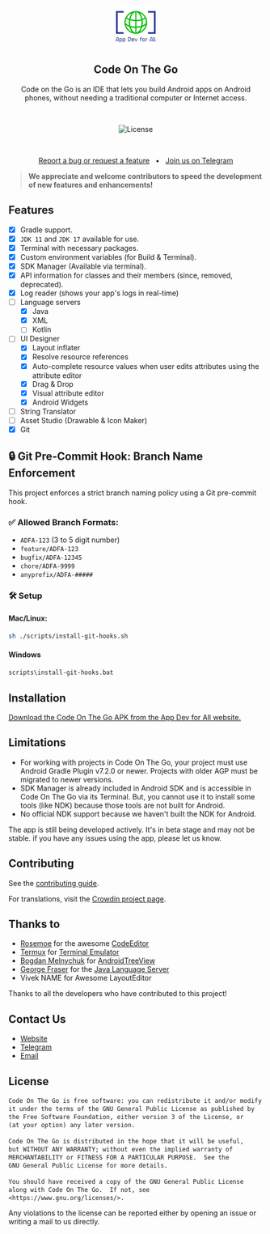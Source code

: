  <p align="center">
  <img src="./images/ADFA_logo.png" alt="Code On The Go" width="80" height="80"/>
</p>

<h2 align="center"><b>Code On The Go</b></h2>
<p align="center">
 Code on the Go is an IDE that lets you build Android apps on Android phones, without needing a traditional computer or Internet access.
<p><br>

<p align="center">
<img src="https://img.shields.io/badge/License-GPLv3-blue.svg" alt="License"></p>
<br>

<p align="center">
  <a href="https://github.com/appdevforall/CodeOnTheGo/issues">Report a bug or request a feature</a> &nbsp; &#8226; &nbsp
  <a href="https://t.me/androidide_discussions">Join us on Telegram</a>
</p>

> **We appreciate and welcome contributors to speed the development of new features and enhancements!**

## Features

- [x] Gradle support.
- [x] `JDK 11` and `JDK 17` available for use.
- [x] Terminal with necessary packages.
- [x] Custom environment variables (for Build & Terminal).
- [x] SDK Manager (Available via terminal).
- [x] API information for classes and their members (since, removed, deprecated).
- [x] Log reader (shows your app's logs in real-time)
- [ ] Language servers
    - [x] Java
    - [x] XML
    - [ ] Kotlin
- [ ] UI Designer
    - [x] Layout inflater
    - [x] Resolve resource references
    - [x] Auto-complete resource values when user edits attributes using the attribute editor
    - [x] Drag & Drop
    - [x] Visual attribute editor
    - [x] Android Widgets
- [ ] String Translator
- [ ] Asset Studio (Drawable & Icon Maker)
- [x] Git

## 🔒 Git Pre-Commit Hook: Branch Name Enforcement

This project enforces a strict branch naming policy using a Git pre-commit hook.

### ✅ Allowed Branch Formats:
- `ADFA-123` (3 to 5 digit number)
- `feature/ADFA-123`
- `bugfix/ADFA-12345`
- `chore/ADFA-9999`
- `anyprefix/ADFA-#####`

### 🛠 Setup

#### Mac/Linux:
```bash
sh ./scripts/install-git-hooks.sh
````

#### Windows
```bash
scripts\install-git-hooks.bat
```

## Installation

 <a href="https://www.appdevforall.org/codeonthego">Download the Code On The Go APK from the App Dev for All website.</a>

## Limitations

- For working with projects in Code On The Go, your project must use Android Gradle Plugin v7.2.0 or
  newer. Projects with older AGP must be migrated to newer versions.
- SDK Manager is already included in Android SDK and is accessible in Code On The Go via its Terminal.
  But, you cannot use it to install some tools (like NDK) because those tools are not built for
  Android.
- No official NDK support because we haven't built the NDK for Android.

The app is still being developed actively. It's in beta stage and may not be stable. if you have any
issues using the app, please let us know.

## Contributing

See the [contributing guide](./CONTRIBUTING.md).

For translations, visit the [Crowdin project page](https://crowdin.com/project/androidide).

## Thanks to

- [Rosemoe](https://github.com/Rosemoe) for the
  awesome [CodeEditor](https://github.com/Rosemoe/sora-editor)
- [Termux](https://github.com/termux) for [Terminal Emulator](https://github.com/termux/termux-app)
- [Bogdan Melnychuk](https://github.com/bmelnychuk)
  for [AndroidTreeView](https://github.com/bmelnychuk/AndroidTreeView)
- [George Fraser](https://github.com/georgewfraser) for
  the [Java Language Server](https://github.com/georgewfraser/java-language-server)
- Vivek NAME for Awesome LayoutEditor
 
Thanks to all the developers who have contributed to this project! 

## Contact Us

- [Website](https://www.appdevforall.org)
- [Telegram](https://t.me/androidide_discussions)
- [Email](mailto:feedback@appdevforall.org)

## License

```
Code On The Go is free software: you can redistribute it and/or modify
it under the terms of the GNU General Public License as published by
the Free Software Foundation, either version 3 of the License, or
(at your option) any later version.

Code On The Go is distributed in the hope that it will be useful,
but WITHOUT ANY WARRANTY; without even the implied warranty of
MERCHANTABILITY or FITNESS FOR A PARTICULAR PURPOSE.  See the
GNU General Public License for more details.

You should have received a copy of the GNU General Public License
along with Code On The Go.  If not, see <https://www.gnu.org/licenses/>.
```

Any violations to the license can be reported either by opening an issue or writing a mail to us
directly.

